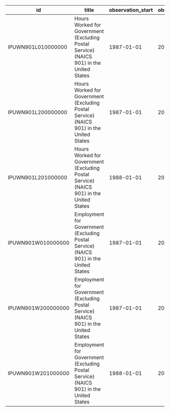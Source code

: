 | id                 | title                                                                                   | observation_start   | observation_end   |
|--------------------|-----------------------------------------------------------------------------------------|---------------------|-------------------|
| IPUWN901L010000000 | Hours Worked for Government (Excluding Postal Service) (NAICS 901) in the United States | 1987-01-01          | 2020-01-01        |
| IPUWN901L200000000 | Hours Worked for Government (Excluding Postal Service) (NAICS 901) in the United States | 1987-01-01          | 2020-01-01        |
| IPUWN901L201000000 | Hours Worked for Government (Excluding Postal Service) (NAICS 901) in the United States | 1988-01-01          | 2020-01-01        |
| IPUWN901W010000000 | Employment for Government (Excluding Postal Service) (NAICS 901) in the United States   | 1987-01-01          | 2020-01-01        |
| IPUWN901W200000000 | Employment for Government (Excluding Postal Service) (NAICS 901) in the United States   | 1987-01-01          | 2020-01-01        |
| IPUWN901W201000000 | Employment for Government (Excluding Postal Service) (NAICS 901) in the United States   | 1988-01-01          | 2020-01-01        |